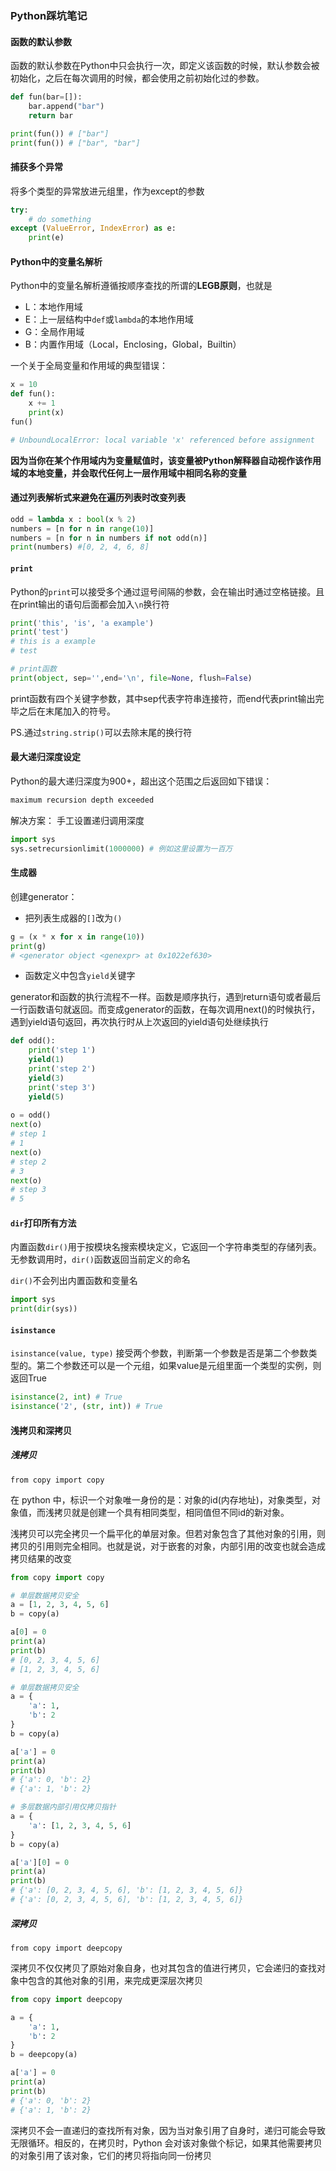 ### Python踩坑笔记

#### 函数的默认参数

函数的默认参数在Python中只会执行一次，即定义该函数的时候，默认参数会被初始化，之后在每次调用的时候，都会使用之前初始化过的参数。

```python
def fun(bar=[]):
	bar.append("bar")
	return bar

print(fun()) # ["bar"]
print(fun()) # ["bar", "bar"]
```

#### 捕获多个异常

将多个类型的异常放进元组里，作为except的参数

```python
try:
	# do something
except (ValueError, IndexError) as e:
	print(e)
```

#### Python中的变量名解析

Python中的变量名解析遵循按顺序查找的所谓的**LEGB原则**，也就是

- L：本地作用域
- E：上一层结构中`def`或`lambda`的本地作用域
- G：全局作用域
- B：内置作用域（Local，Enclosing，Global，Builtin）

一个关于全局变量和作用域的典型错误：

```python
x = 10
def fun():
	x += 1
	print(x)
fun()

# UnboundLocalError: local variable 'x' referenced before assignment
```

**因为当你在某个作用域内为变量赋值时，该变量被Python解释器自动视作该作用域的本地变量，并会取代任何上一层作用域中相同名称的变量**

#### 通过列表解析式来避免在遍历列表时改变列表

```python
odd = lambda x : bool(x % 2)
numbers = [n for n in range(10)]
numbers = [n for n in numbers if not odd(n)] 
print(numbers) #[0, 2, 4, 6, 8]
```

#### `print`

Python的`print`可以接受多个通过逗号间隔的参数，会在输出时通过空格链接。且在print输出的语句后面都会加入`\n`换行符

```python
print('this', 'is', 'a example')
print('test')
# this is a example
# test

# print函数
print(object, sep='',end='\n', file=None, flush=False)
```

print函数有四个关键字参数，其中sep代表字符串连接符，而end代表print输出完毕之后在末尾加入的符号。

PS.通过`string.strip()`可以去除末尾的换行符

#### 最大递归深度设定

Python的最大递归深度为900+，超出这个范围之后返回如下错误：

```python
maximum recursion depth exceeded
```

解决方案：
手工设置递归调用深度

```python
import sys   
sys.setrecursionlimit(1000000) # 例如这里设置为一百万
```

#### 生成器

创建generator：

- 把列表生成器的`[]`改为`()`

```python
g = (x * x for x in range(10))
print(g)
# <generator object <genexpr> at 0x1022ef630>
```

- 函数定义中包含`yield`关键字

generator和函数的执行流程不一样。函数是顺序执行，遇到return语句或者最后一行函数语句就返回。而变成generator的函数，在每次调用next()的时候执行，遇到yield语句返回，再次执行时从上次返回的yield语句处继续执行

```python
def odd():
	print('step 1')
	yield(1)
	print('step 2')
	yield(3)
	print('step 3')
	yield(5)
	
o = odd()
next(o)
# step 1
# 1
next(o)
# step 2
# 3
next(o)
# step 3
# 5
```

#### `dir`打印所有方法

内置函数`dir()`用于按模块名搜索模块定义，它返回一个字符串类型的存储列表。无参数调用时，`dir()`函数返回当前定义的命名

`dir()`不会列出内置函数和变量名

```python
import sys
print(dir(sys))
```

#### `isinstance`

`isinstance(value, type)`
接受两个参数，判断第一个参数是否是第二个参数类型的。第二个参数还可以是一个元组，如果value是元组里面一个类型的实例，则返回True

```python
isinstance(2, int) # True
isinstance('2', (str, int)) # True
```

#### 浅拷贝和深拷贝

##### 浅拷贝

`from copy import copy`

在 python 中，标识一个对象唯一身份的是：对象的id(内存地址)，对象类型，对象值，而浅拷贝就是创建一个具有相同类型，相同值但不同id的新对象。

浅拷贝可以完全拷贝一个扁平化的单层对象。但若对象包含了其他对象的引用，则拷贝的引用则完全相同。也就是说，对于嵌套的对象，内部引用的改变也就会造成拷贝结果的改变

```python
from copy import copy

# 单层数据拷贝安全
a = [1, 2, 3, 4, 5, 6]
b = copy(a)

a[0] = 0
print(a)
print(b)
# [0, 2, 3, 4, 5, 6]
# [1, 2, 3, 4, 5, 6]

# 单层数据拷贝安全
a = {
	'a': 1,
	'b': 2
}
b = copy(a)

a['a'] = 0
print(a)
print(b)
# {'a': 0, 'b': 2}
# {'a': 1, 'b': 2}

# 多层数据内部引用仅拷贝指针
a = {
	'a': [1, 2, 3, 4, 5, 6]
}
b = copy(a)

a['a'][0] = 0
print(a)
print(b)
# {'a': [0, 2, 3, 4, 5, 6], 'b': [1, 2, 3, 4, 5, 6]}
# {'a': [0, 2, 3, 4, 5, 6], 'b': [1, 2, 3, 4, 5, 6]}
```

##### 深拷贝

`from copy import deepcopy`

深拷贝不仅仅拷贝了原始对象自身，也对其包含的值进行拷贝，它会递归的查找对象中包含的其他对象的引用，来完成更深层次拷贝

```python
from copy import deepcopy

a = {
	'a': 1,
	'b': 2
}
b = deepcopy(a)

a['a'] = 0
print(a)
print(b)
# {'a': 0, 'b': 2}
# {'a': 1, 'b': 2}
```

深拷贝不会一直递归的查找所有对象，因为当对象引用了自身时，递归可能会导致无限循环。相反的，在拷贝时，Python 会对该对象做个标记，如果其他需要拷贝的对象引用了该对象，它们的拷贝将指向同一份拷贝